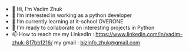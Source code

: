 - 👋 Hi, I’m Vadim Zhuk
- 👀 I’m interested in working as a python developer
- 🌱 I’m currently learning at it-school OVERONE
- 💞️ I'm ready to collaborate on interesting projects in Python
- 📫 How to reach me my LinkedIn : https://www.linkedin.com/in/vadim-zhuk-817bb1216/
                     my gmail : bizinfo.zhuk@gmail.com


